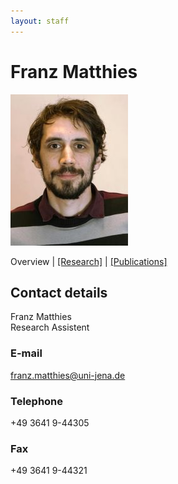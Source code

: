 ```yaml
---
layout: staff
---
```


# Franz Matthies

<div class="portrait">
  <img src="franz_matthies-width-188-height-242.jpg">
</div>

Overview | 
[[Research]](research.html) | 
[[Publications]](publication.html)

## Contact details
Franz Matthies<br/>
Research Assistent

### E-mail
[franz.matthies@uni-jena.de](mailto:franz.matthies@uni-jena.de)

### Telephone
+49 3641 9-44305

### Fax
+49 3641 9-44321
